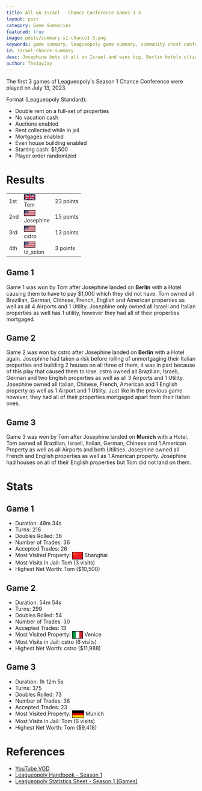 ```yaml
---
title: All on Israel - Chance Conference Games 1-3
layout: post
category: Game Summaries
featured: true
image: posts/summary-s1-chance1-3.png
keywords: game summary, leagueopoly game summary, community chest conference
id: israel-chance-summary
desc: Josephine bets it all on Israel and wins big, Berlin hotels ultimately help players win games twice in a row, and other crazy things happened in the first ever Leagueopoly event. Here is Leagueopoly's official recap.
author: TheJayJay
---
```


The first 3 games of Leagueopoly's Season 1 Chance Conference were played on July 13, 2023.

Format (Leagueopoly Standard):

- Double rent on a full-set of properties
- No vacation cash
- Auctions enabled
- Rent collected while in jail
- Mortgages enabled
- Even house building enabled
- Starting cash: $1,500
- Player order randomized

# Results
<table width="25%" class="mb-3">		
    <tr>
        <td class="font-bold">
            1st
        </td>
        <td class="font-bold flex items-center space-x-1">
            <div>
                <img src="/img/flags/flag_uk.png" width="28" style="border: 1px solid black;" /> 
            </div>
            <div>
                Tom
            </div>
        </td>
        <td class="font-bold">
            23 points
        </td>
    </tr>
    <tr>
        <td class="">
            2nd
        </td>
        <td class="flex items-center space-x-1">
            <div>
                <img src="/img/flags/flag_us.png" width="28" style="border: 1px solid black;" /> 
            </div>
            <div>
                Josephine
            </div>
        </td>
        <td class="">
            15 points
        </td>
    </tr>
    <tr>
        <td class="">
            3rd
        </td>
        <td class="flex items-center space-x-1">
            <div>
                <img src="/img/flags/flag_us.png" width="28" style="border: 1px solid black;" /> 
            </div>
            <div>
                cstro
            </div>
        </td>
        <td class="">
            13 points
        </td>
    </tr>
    <tr>
        <td class="">
            4th
        </td>
        <td class="flex items-center space-x-1">
            <div>
                <img src="/img/flags/flag_us.png" width="28" style="border: 1px solid black;" /> 
            </div>
            <div>
                tz_scion
            </div>
        </td>
        <td class="">
            3 points
        </td>
    </tr>
</table>

## Game 1
Game 1 was won by Tom after Josephine landed on **Berlin** with a Hotel causing them to have to pay $1,000 which they did not have. Tom owned all Brazilian, German, Chinese, French, English and American properties as well as all 4 Airports and 1 Utility. Josephine only owned all Israeli and Italian properties as well has 1 utility, however they had all of their properties mortgaged.

## Game 2
Game 2 was won by cstro after Josephine landed on **Berlin** with a Hotel again. Josephine had taken a risk before rolling of unmortgaging their Italian properties and building 2 houses on all three of them, it was in part because of this play that caused them to lose. cstro owned all Brazilian, Israeli, German and two English properties as well as all 3 Airports and 1 Utility. Josephine owned all Italian, Chinese, French, American and 1 English property as well as 1 Airport and 1 Utility. Just like in the previous game however, they had all of their properties mortgaged apart from their Italian ones.

## Game 3
Game 3 was won by Tom after Josephine landed on **Munich** with a Hotel. Tom owned all Brazilian, Israeli, Italian, German, Chinese and 1 American Property as well as all Airports and both Utilities. Josephine owned all French and English properties as well as 1 American property. Josephine had houses on all of their English properties but Tom did not land on them.

# Stats
## Game 1
- Duration: 48m 34s
- Turns: 216
- Doubles Rolled: 36
- Number of Trades: 36
- Accepted Trades: 26
- Most Visited Property: <img src="/img/flags/flag_ch.png" style="border: 1px solid black; display: inline; height: 18px; vertical-align: text-top;"> Shanghai
- Most Visits in Jail: Tom (3 visits)
- Highest Net Worth: Tom ($10,500)

## Game 2
- Duration: 54m 54s
- Turns: 299
- Doubles Rolled: 54
- Number of Trades: 30
- Accepted Trades: 13
- Most Visited Property: <img src="/img/flags/flag_it.png" style="border: 1px solid black; display: inline; height: 18px; vertical-align: text-top;"> Venice
- Most Visits in Jail: cstro (6 visits)
- Highest Net Worth: cstro ($11,988)

## Game 3
- Duration: 1h 12m 5s
- Turns: 375
- Doubles Rolled: 73
- Number of Trades: 38
- Accepted Trades: 23
- Most Visited Property: <img src="/img/flags/flag_gr.png" style="border: 1px solid black; display: inline; height: 18px; vertical-align: text-top;"> Munich
- Most Visits in Jail: Tom (6 visits)
- Highest Net Worth: Tom ($9,418)

# References
- [YouTube VOD](https://www.youtube.com/watch?v=XwsWZ2yL_HY)
- [Leagueopoly Handbook - Season 1](https://docs.google.com/document/d/1i7jF88yNu2AcxKogm39uCA1eF3qLij6mPUU2RDwps6g/edit?usp=sharing)
- [Leagueopoly Statistics Sheet - Season 1 (Games)](https://docs.google.com/spreadsheets/d/1Bhjwc4jp96l3IflLFbj2mS27GpCz6XIYNewJteIqsDM/edit#gid=407530217)